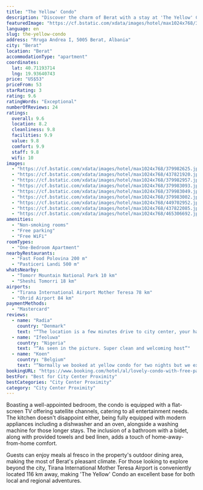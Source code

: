```yaml
---
title: "The Yellow' Condo"
description: "Discover the charm of Berat with a stay at 'The Yellow' Condo, a prime choice for travelers seeking comfort and convenience in air-conditioned accommodations."
featuredImage: "https://cf.bstatic.com/xdata/images/hotel/max1024x768/379982625.jpg?k=eaa7fa65c53c2bc50dd6f35ba532b9fecc13bad94c274f4a3896ae3b3f52ed81&o=&hp=1"
language: en
slug: the-yellow-condo
address: "Rruga Andrea I, 5005 Berat, Albania"
city: "Berat"
location: "Berat"
accommodationType: "apartment"
coordinates:
  lat: 40.71193714
  lng: 19.93640743
price: "US$53"
priceFrom: 53
starRating: 3
rating: 9.6
ratingWords: "Exceptional"
numberOfReviews: 24
ratings:
  overall: 9.6
  location: 8.2
  cleanliness: 9.8
  facilities: 9.9
  value: 9.8
  comfort: 9.9
  staff: 9.8
  wifi: 10
images:
  - "https://cf.bstatic.com/xdata/images/hotel/max1024x768/379982625.jpg?k=eaa7fa65c53c2bc50dd6f35ba532b9fecc13bad94c274f4a3896ae3b3f52ed81&o=&hp=1"
  - "https://cf.bstatic.com/xdata/images/hotel/max1024x768/437821920.jpg?k=90ec77b42aa7403b7481172e872709edd0fb8769a6bc287f5d816aee80dd48ae&o=&hp=1"
  - "https://cf.bstatic.com/xdata/images/hotel/max1024x768/379982957.jpg?k=cb62e63e04f5ac1d5be43f3002bc8c634d938013a21df4e4e1a503dd6a1853d7&o=&hp=1"
  - "https://cf.bstatic.com/xdata/images/hotel/max1024x768/379983093.jpg?k=2039b8d94fa87f277227e9cbf51a1efcd784fc3fd7cc1c5372e444ed2a476a4d&o=&hp=1"
  - "https://cf.bstatic.com/xdata/images/hotel/max1024x768/379983049.jpg?k=28a9dc43cfa8f56f50cb093f8ae4ea0991b3ecc39868367837901a9313941f0d&o=&hp=1"
  - "https://cf.bstatic.com/xdata/images/hotel/max1024x768/379983002.jpg?k=a01651c0fd744242d8ee57c20b00abe553dca7d0bf417ed2792b415846f8fefb&o=&hp=1"
  - "https://cf.bstatic.com/xdata/images/hotel/max1024x768/449702952.jpg?k=ecfe04803d8768dc53559a570a84ec0322193a5653ebc67796d37166a8ba8c31&o=&hp=1"
  - "https://cf.bstatic.com/xdata/images/hotel/max1024x768/437822085.jpg?k=7c707d0f99c2914048f1b8aefb37bab0eccd4e2b18cd6f7b21c089f2065c8ae5&o=&hp=1"
  - "https://cf.bstatic.com/xdata/images/hotel/max1024x768/465306692.jpg?k=bd5089dee808cf45eb773655ada81548bc6271ece14d8b1d19247e68d8e2f24c&o=&hp=1"
amenities:
  - "Non-smoking rooms"
  - "Free parking"
  - "Free WiFi"
roomTypes:
  - "One-Bedroom Apartment"
nearbyRestaurants:
  - "Fast Food Polovina 200 m"
  - "Pasticeri Landi 500 m"
whatsNearby:
  - "Tomorr Mountain National Park 10 km"
  - "Sheshi Tomorri 18 km"
airports:
  - "Tirana International Airport Mother Teresa 78 km"
  - "Ohrid Airport 84 km"
paymentMethods:
  - "Mastercard"
reviews:
  - name: "Radia"
    country: "Denmark"
    text: "“The location is a few minutes drive to city center, your have good view to the castle above, and you get to experience an ordinary Albanian people in a nice and friendly hood. The apartment is run by a family a who invest and support their town...”"
  - name: "Ifeoluwa"
    country: "Nigeria"
    text: "“As seen in the picture. Super clean and welcoming host”"
  - name: "Koen"
    country: "Belgium"
    text: "“Normally we booked at yellow condo for two nights but we extended 1 night because we really like the place. Everything is all there (what you see on the photo is what you will experience) and it seems like we are on our own home. The condo was...”"
bookingURL: "https://www.booking.com/hotel/al/lovely-condo-with-free-parking.en-gb.html?aid=8035640"
bestFor: "Best for City Center Proximity"
bestCategories: "City Center Proximity"
category: "City Center Proximity"
---
```


Boasting a well-appointed bedroom, the condo is equipped with a flat-screen TV offering satellite channels, catering to all entertainment needs. The kitchen doesn't disappoint either, being fully equipped with modern appliances including a dishwasher and an oven, alongside a washing machine for those longer stays. The inclusion of a bathroom with a bidet, along with provided towels and bed linen, adds a touch of home-away-from-home comfort.

Guests can enjoy meals al fresco in the property's outdoor dining area, making the most of Berat's pleasant climate. For those looking to explore beyond the city, Tirana International Mother Teresa Airport is conveniently located 116 km away, making 'The Yellow' Condo an excellent base for both local and regional adventures.